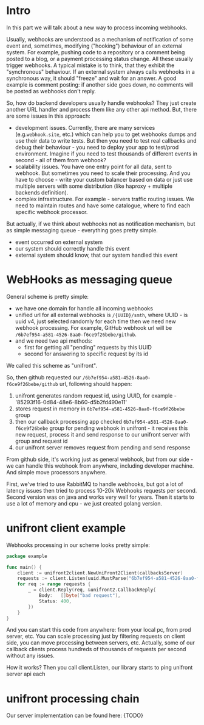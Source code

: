 # Intro
In this part we will talk about a new way to process incoming webhooks.

Usually, webhooks are understood as a mechanism of notification of some event and, sometimes, modifying ("hooking")
behaviour of an external system. For example, pushing code to a repository or a comment being posted to a blog, or a payment processing status change. All 
these usually trigger webhooks. A typical mistake is to think, that they exhibit the "synchronous" behaviour.
If an external system always calls webhooks in a synchronous way, it should "freeze" and wait for an answer. A good example is comment posting: 
if another side goes down, no comments will be posted as webhooks don't reply.

So, how do backend developers usually handle webhooks? They just create another URL handler and process them like any other 
api method. But, there are some issues in this approach:
- development issues. Currently, there are many services (e.g.`webhook.site`, etc.) which can help you
  to get webhooks dumps and use their data to write tests. But then you
  need to test real callbacks and debug their behaviour - you need to deploy your app to test/prod environment. Imagine if you need
  to test thousands of different events in second - all of them from webhook?
- scalability issues. You have one entry point for all data, sent to webhook. But sometimes you need to scale
  their processing. And you have to choose - write your custom balancer based on data or just use multiple servers with some
  distribution (like haproxy + multiple backends definition).
- complex infrastructure. For example - servers traffic routing issues. We need to maintain routes and have some catalogue, 
  where to find each specific webhook processor.

But actually, if we think about webhooks not as notification mechanism, but as simple messaging queue - everything goes pretty simple.
- event occurred on external system
- our system should correctly handle this event
- external system should know, that our system handled this event

# WebHooks as messaging queue

General scheme is pretty simple:
- we have one domain for handle all incoming webhooks
- unified url for all external webhooks is `/{UUID}/smth`, 
  where UUID - is uuid v4, just selected randomly for each time then we need new webhook processing.
  For example, GitHub webhook url will be `/6b7ef954-a581-4526-8aa0-f6ce9f26bebe/github`. 
- and we need two api methods:
  - first for getting all "pending" requests by this UUID
  - second for answering to specific request by its id

We called this scheme as "unifront".

So, then github requested our `/6b7ef954-a581-4526-8aa0-f6ce9f26bebe/github` url, following should happen:
1. unifront generates random request id, using UUID, for example - '85293f16-0d84-48e6-8b60-d5b2fd490e11'
2. stores request in memory in `6b7ef954-a581-4526-8aa0-f6ce9f26bebe` group
3. then our callback processing app checked `6b7ef954-a581-4526-8aa0-f6ce9f26bebe` group for pending webhook in unifront - it receives 
   this new request, process it and send response to our unifront server with group and request id
4. our unifront server removes request from pending and send response

From github side, it's working just as general webhook, but from our side - we can handle this webhook from anywhere,
including developer machine. And simple move processors anywhere.
  
First, we've tried to use RabbitMQ to handle webhooks, but got a lot of latency issues then tried to process 
10-20k Webhooks requests per second.
Second version was on java and works very well for years. Then it starts to use a lot of memory and cpu - we just 
created golang version.

# unifront client example

Webhooks processing in our scheme looks pretty simple:
```go
package example

func main() {
	client := unifront2client.NewUniFront2Client(callbacksServer)
	requests := client.Listen(uuid.MustParse("6b7ef954-a581-4526-8aa0-f6ce9f26bebe"))
	for req := range requests {
		_ = client.Reply(req, &unifront2.CallbackReply{
			Body:   []byte("bad request"),
			Status: 400,
		})
	}
}
```

And you can start this code from anywhere: from your local pc, from prod server, etc. You can scale 
processing just by filtering requests on client side, you can move processing between servers, etc.
Actually, some of our callback clients process hundreds of thousands of requests per second without any issues.

How it works?
Then you call client.Listen, our library starts to ping unifront server api each 

# unifront processing chain
Our server implementation can be found here: {TODO}